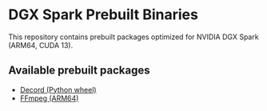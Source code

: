 # DGX Spark Prebuilt Binaries

This repository contains prebuilt packages optimized for NVIDIA DGX Spark (ARM64, CUDA 13).

## Available prebuilt packages

- [Decord (Python wheel)](decord/README.md)
- [FFmpeg (ARM64)](ffmpeg/README.md)


